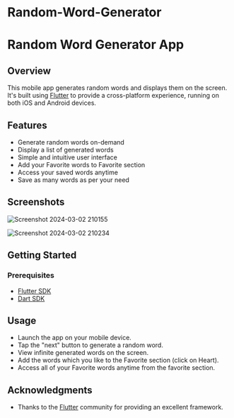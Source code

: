 # Random-Word-Generator
# Random Word Generator App

## Overview
This mobile app generates random words and displays them on the screen. It's built using [Flutter](https://flutter.dev/) to provide a cross-platform experience, running on both iOS and Android devices.

## Features

- Generate random words on-demand
- Display a list of generated words
- Simple and intuitive user interface
- Add your Favorite words to Favorite section
- Access your saved words anytime
- Save as many words as per your need

## Screenshots

![Screenshot 2024-03-02 210155](https://github.com/HdS2005/Random-Word-Generator/assets/144425351/317e51ae-63ed-41d2-bed4-9c5610dba27f)

![Screenshot 2024-03-02 210234](https://github.com/HdS2005/Random-Word-Generator/assets/144425351/abe475a8-6e09-44f3-9c9b-967b7e8012d8)


## Getting Started

### Prerequisites

- [Flutter SDK](https://flutter.dev/docs/get-started/install)
- [Dart SDK](https://dart.dev/get-dart)

## Usage

- Launch the app on your mobile device.
- Tap the "next" button to generate a random word.
- View infinite generated words on the screen.
- Add the words which you like to the Favorite section (click on Heart).
- Access all of your Favorite words anytime from the favorite section.

## Acknowledgments
- Thanks to the [Flutter](https://flutter.dev/) community for providing an excellent framework.


